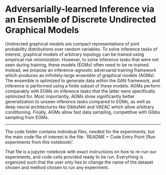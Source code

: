 # Adversarially-learned Inference via an Ensemble of Discrete Undirected Graphical Models

Undirected graphical models are compact representations of joint probability distributions over random variables. To solve inference tasks of interest, graphical models of arbitrary topology can be trained using empirical risk minimization. However, to solve inference tasks that were not seen during training, these models (EGMs) often need to be re-trained. Instead, we propose an inference-agnostic adversarial training framework which produces an infinitely-large ensemble of graphical models (AGMs). The ensemble is optimized to generate data within the GAN framework, and inference is performed using a finite subset of these models. AGMs perform comparably with EGMs on inference tasks that the latter were specifically optimized for. Most importantly, AGMs show significantly better generalization to unseen inference tasks compared to EGMs, as well as deep neural architectures like GibbsNet and VAEAC which allow arbitrary conditioning. Finally, AGMs allow fast data sampling, competitive with Gibbs sampling from EGMs.

________

The code folder contains individual files, needed for the experiments, but the main code file of interest is the file: 'README + Code Entry Point (Run experiments from this notebook)'.

That file is a jupyter notebook with exact instructions on how to re-run our experiments, and code cells provided ready to be run. 
Everything is organized such that the user only has to change the name of the dataset chosen and method chosen to run any experiment.
